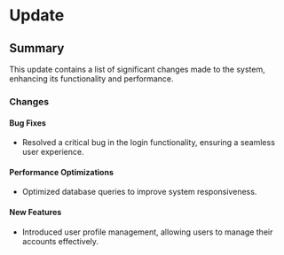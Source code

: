 # Update

## Summary
This update contains a list of significant changes made to the system, enhancing its functionality and performance.

### Changes

#### Bug Fixes
* Resolved a critical bug in the login functionality, ensuring a seamless user experience.

#### Performance Optimizations
* Optimized database queries to improve system responsiveness.

#### New Features
* Introduced user profile management, allowing users to manage their accounts effectively.